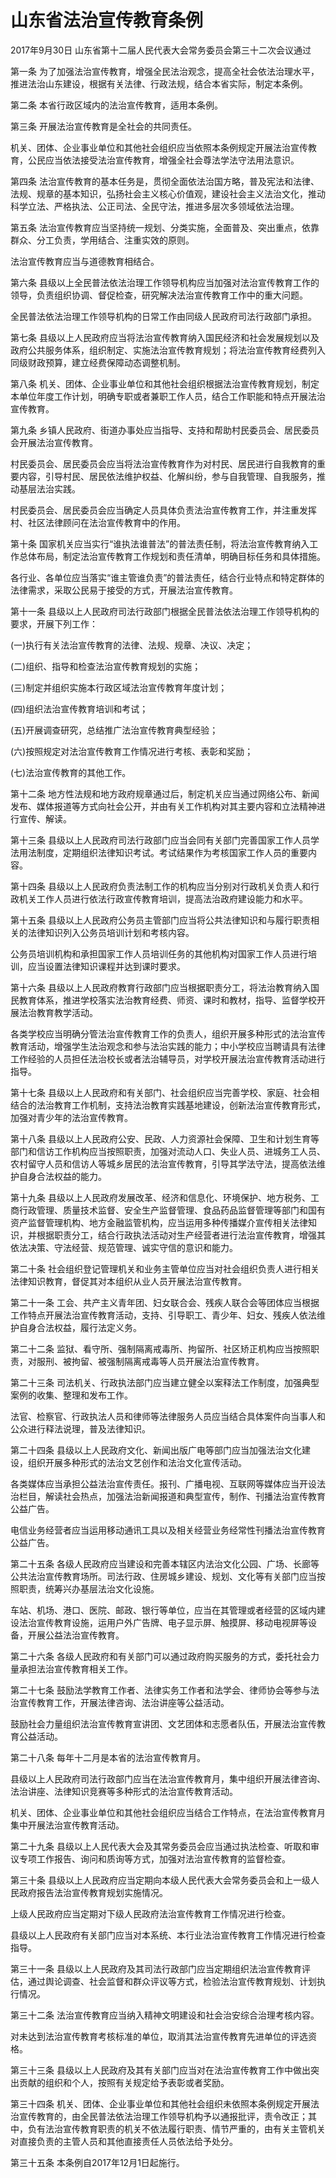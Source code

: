 # 山东省法治宣传教育条例

2017年9月30日 山东省第十二届人民代表大会常务委员会第三十二次会议通过



第一条 为了加强法治宣传教育，增强全民法治观念，提高全社会依法治理水平，推进法治山东建设，根据有关法律、行政法规，结合本省实际，制定本条例。

第二条 本省行政区域内的法治宣传教育，适用本条例。

第三条 开展法治宣传教育是全社会的共同责任。

机关、团体、企业事业单位和其他社会组织应当依照本条例规定开展法治宣传教育，公民应当依法接受法治宣传教育，增强全社会尊法学法守法用法意识。

第四条 法治宣传教育的基本任务是，贯彻全面依法治国方略，普及宪法和法律、法规、规章的基本知识，弘扬社会主义核心价值观，建设社会主义法治文化，推动科学立法、严格执法、公正司法、全民守法，推进多层次多领域依法治理。

第五条 法治宣传教育应当坚持统一规划、分类实施，全面普及、突出重点，依靠群众、分工负责，学用结合、注重实效的原则。

法治宣传教育应当与道德教育相结合。

第六条 县级以上全民普法依法治理工作领导机构应当加强对法治宣传教育工作的领导，负责组织协调、督促检查，研究解决法治宣传教育工作中的重大问题。

全民普法依法治理工作领导机构的日常工作由同级人民政府司法行政部门承担。

第七条 县级以上人民政府应当将法治宣传教育纳入国民经济和社会发展规划以及政府公共服务体系，组织制定、实施法治宣传教育规划；将法治宣传教育经费列入同级财政预算，建立经费保障动态调整机制。

第八条 机关、团体、企业事业单位和其他社会组织根据法治宣传教育规划，制定本单位年度工作计划，明确专职或者兼职工作人员，结合工作职能和特点开展法治宣传教育。

第九条 乡镇人民政府、街道办事处应当指导、支持和帮助村民委员会、居民委员会开展法治宣传教育。

村民委员会、居民委员会应当将法治宣传教育作为对村民、居民进行自我教育的重要内容，引导村民、居民依法维护权益、化解纠纷，参与自我管理、自我服务，推动基层法治实践。

村民委员会、居民委员会应当确定人员具体负责法治宣传教育工作，并注重发挥村、社区法律顾问在法治宣传教育中的作用。

第十条 国家机关应当实行“谁执法谁普法”的普法责任制，将法治宣传教育纳入工作总体布局，制定法治宣传教育工作规划和责任清单，明确目标任务和具体措施。

各行业、各单位应当落实“谁主管谁负责”的普法责任，结合行业特点和特定群体的法律需求，采取公民易于接受的方式，开展法治宣传教育。

第十一条 县级以上人民政府司法行政部门根据全民普法依法治理工作领导机构的要求，开展下列工作：

(一)执行有关法治宣传教育的法律、法规、规章、决议、决定；

(二)组织、指导和检查法治宣传教育规划的实施；

(三)制定并组织实施本行政区域法治宣传教育年度计划；

(四)组织法治宣传教育培训和考试；

(五)开展调查研究，总结推广法治宣传教育典型经验；

(六)按照规定对法治宣传教育工作情况进行考核、表彰和奖励；

(七)法治宣传教育的其他工作。

第十二条 地方性法规和地方政府规章通过后，制定机关应当通过网络公布、新闻发布、媒体报道等方式向社会公开，并由有关工作机构对其主要内容和立法精神进行宣传、解读。

第十三条 县级以上人民政府司法行政部门应当会同有关部门完善国家工作人员学法用法制度，定期组织法律知识考试。考试结果作为考核国家工作人员的重要内容。

第十四条 县级以上人民政府负责法制工作的机构应当分别对行政机关负责人和行政机关工作人员进行依法行政宣传教育培训，提高法治政府建设能力和水平。

第十五条 县级以上人民政府公务员主管部门应当将公共法律知识和与履行职责相关的法律知识列入公务员培训计划和考核内容。

公务员培训机构和承担国家工作人员培训任务的其他机构对国家工作人员进行培训，应当设置法律知识课程并达到课时要求。

第十六条 县级以上人民政府教育行政部门应当根据职责分工，将法治教育纳入国民教育体系，推进学校落实法治教育经费、师资、课时和教材，指导、监督学校开展法治教育教学活动。

各类学校应当明确分管法治宣传教育工作的负责人，组织开展多种形式的法治宣传教育活动，增强学生法治观念和参与法治实践的能力；中小学校应当聘请具有法律工作经验的人员担任法治校长或者法治辅导员，对学校开展法治宣传教育活动进行指导。

第十七条 县级以上人民政府和有关部门、社会组织应当完善学校、家庭、社会相结合的法治教育工作机制，支持法治教育实践基地建设，创新法治宣传教育形式，加强对青少年的法治宣传教育。

第十八条 县级以上人民政府公安、民政、人力资源社会保障、卫生和计划生育等部门和信访工作机构应当按照职责，加强对流动人口、失业人员、进城务工人员、农村留守人员和信访人等城乡居民的法治宣传教育，引导其学法守法，提高依法维护自身合法权益的能力。

第十九条 县级以上人民政府发展改革、经济和信息化、环境保护、地方税务、工商行政管理、质量技术监督、安全生产监督管理、食品药品监督管理等部门和国有资产监督管理机构、地方金融监管机构，应当运用多种传播媒介宣传相关法律知识，并根据职责分工，结合行政执法活动对生产经营者进行法治宣传教育，增强其依法决策、守法经营、规范管理、诚实守信的意识和能力。

第二十条 社会组织登记管理机关和业务主管单位应当对社会组织负责人进行相关法律知识教育，督促其对本组织从业人员开展法治宣传教育。

第二十一条 工会、共产主义青年团、妇女联合会、残疾人联合会等团体应当根据工作特点开展法治宣传教育活动，支持、引导职工、青少年、妇女、残疾人依法维护自身合法权益，履行法定义务。

第二十二条 监狱、看守所、强制隔离戒毒所、拘留所、社区矫正机构应当按照职责，对服刑、被拘留、被强制隔离戒毒等人员开展法治宣传教育。

第二十三条 司法机关、行政执法部门应当建立健全以案释法工作制度，加强典型案例的收集、整理和发布工作。

法官、检察官、行政执法人员和律师等法律服务人员应当结合具体案件向当事人和公众进行释法说理，普及法律知识。

第二十四条 县级以上人民政府文化、新闻出版广电等部门应当加强法治文化建设，组织开展多种形式的法治文艺创作和法治文化宣传活动。

各类媒体应当承担公益法治宣传责任。报刊、广播电视、互联网等媒体应当开设法治栏目，解读社会热点，加强法治新闻报道和典型宣传，制作、刊播法治宣传教育公益广告。

电信业务经营者应当运用移动通讯工具以及相关经营业务经常性刊播法治宣传教育公益广告。

第二十五条 各级人民政府应当建设和完善本辖区内法治文化公园、广场、长廊等公共法治宣传教育场所。司法行政、住房城乡建设、规划、文化等有关部门应当按照职责，统筹兴办基层法治文化设施。

车站、机场、港口、医院、邮政、银行等单位，应当在其管理或者经营的区域内建设法治宣传教育设施，运用户外广告牌、电子显示屏、触摸屏、移动电视屏等设备，开展公益法治宣传教育。

第二十六条 各级人民政府和有关部门可以通过政府购买服务的方式，委托社会力量承担法治宣传教育相关工作。

第二十七条 鼓励法学教育工作者、法律实务工作者和法学会、律师协会等参与法治宣传教育工作，开展法律咨询、法治讲座等公益活动。

鼓励社会力量组织法治宣传教育宣讲团、文艺团体和志愿者队伍，开展法治宣传教育公益活动。

第二十八条 每年十二月是本省的法治宣传教育月。

县级以上人民政府司法行政部门应当在法治宣传教育月，集中组织开展法律咨询、法治讲座、法律知识竞赛等多种形式的法治宣传教育活动。

机关、团体、企业事业单位和其他社会组织应当结合工作特点，在法治宣传教育月集中开展法治宣传教育活动。

第二十九条 县级以上人民代表大会及其常务委员会应当通过执法检查、听取和审议专项工作报告、询问和质询等方式，加强对法治宣传教育的监督检查。

第三十条 县级以上人民政府应当定期向本级人民代表大会常务委员会和上一级人民政府报告法治宣传教育规划实施情况。

上级人民政府应当定期对下级人民政府法治宣传教育工作情况进行检查。

县级以上人民政府有关部门应当对本系统、本行业法治宣传教育工作情况进行检查指导。

第三十一条 县级以上人民政府及其司法行政部门应当定期组织法治宣传教育评估，通过舆论调查、社会监督和群众评议等方式，检验法治宣传教育规划、计划执行情况。

第三十二条 法治宣传教育应当纳入精神文明建设和社会治安综合治理考核内容。

对未达到法治宣传教育考核标准的单位，取消其法治宣传教育先进单位的评选资格。

第三十三条 县级以上人民政府及其有关部门应当对在法治宣传教育工作中做出突出贡献的组织和个人，按照有关规定给予表彰或者奖励。

第三十四条 机关、团体、企业事业单位和其他社会组织未依照本条例规定开展法治宣传教育的，由全民普法依法治理工作领导机构予以通报批评，责令改正；其中，负有法治宣传教育职责的机关不依法履行职责、情节严重的，由有关主管机关对直接负责的主管人员和其他直接责任人员依法给予处分。

第三十五条 本条例自2017年12月1日起施行。